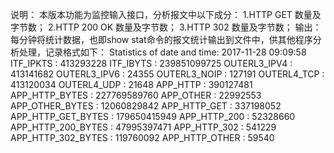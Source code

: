 说明：
本版本功能为监控输入接口，分析报文中以下成分：
1.HTTP GET 数量及字节数；
2.HTTP 200 OK 数量及字节数；
3.HTTP 302 数量及字节数；
输出：每分钟将统计数据，也即show stat命令的报文统计输出到文件中，供其他程序分析处理，记录格式如下：
        Statistics of date and time: 2017-11-28 09:09:58
        ITF_IPKTS                               : 413293228
        ITF_IBYTS                               : 239851099725
        OUTERL3_IPV4                            : 413141682
        OUTERL3_IPV6                            : 24355
        OUTERL3_NOIP                            : 127191
        OUTERL4_TCP                             : 413120034
        OUTERL4_UDP                             : 21648
        APP_HTTP                                : 390127481
        APP_HTTP_BYTES                          : 227769589760
        APP_OTHER                               : 22992553
        APP_OTHER_BYTES                         : 12060829842
        APP_HTTP_GET                            : 337198052
        APP_HTTP_GET_BYTES                      : 179650415949
        APP_HTTP_200                            : 52328660
        APP_HTTP_200_BYTES                      : 47995397471
        APP_HTTP_302                            : 541229
        APP_HTTP_302_BYTES                      : 119760092
        APP_HTTP_OTHER                          : 59540

